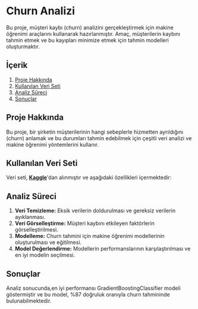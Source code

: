 # Churn Analizi

Bu proje, müşteri kaybı (churn) analizini gerçekleştirmek için makine öğrenimi araçlarını kullanarak hazırlanmıştır. Amaç, müşterilerin kaybını tahmin etmek ve bu kayıpları minimize etmek için tahmin modelleri oluşturmaktır.

## İçerik

1. [Proje Hakkında](#proje-hakkında)
2. [Kullanılan Veri Seti](#kullanılan-veri-seti)
3. [Analiz Süreci](#analiz-süreci)
4. [Sonuçlar](#sonuçlar)

## Proje Hakkında

Bu proje, bir şirketin müşterilerinin hangi sebeplerle hizmetten ayrıldığını (churn) anlamak ve bu durumları tahmin edebilmek için çeşitli veri analizi ve makine öğrenimi yöntemlerini kullanır.

## Kullanılan Veri Seti

Veri seti, **[Kaggle](https://www.kaggle.com/competitions/playground-series-s4e1)**'dan alınmıştır ve aşağıdaki özellikleri içermektedir:


## Analiz Süreci

1. **Veri Temizleme:** Eksik verilerin doldurulması ve gereksiz verilerin ayıklanması.
2. **Veri Görselleştirme:** Müşteri kaybını etkileyen faktörlerin görselleştirilmesi.
3. **Modelleme:** Churn tahmini için makine öğrenimi modellerinin oluşturulması ve eğitilmesi.
4. **Model Değerlendirme:** Modellerin performanslarının karşılaştırılması ve en iyi modelin seçilmesi.

## Sonuçlar

Analiz sonucunda,en iyi performansı GradientBoostingClassifier modeli göstermiştir ve bu model, %87 doğruluk oranıyla churn tahmininde bulunabilmektedir.

